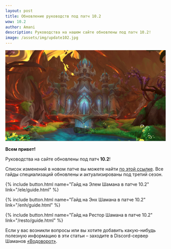 ```yaml
---    
layout: post
title: Обновление руководств под патч 10.2
wow: 10.2
author: Amani
description: Руководства на нашем сайте обновлены под патч 10.2!
image: /assets/img/update102.jpg
---
```


<p align="center">
<img src="/assets/img/update102.jpg"> 
</p>

**Всем привет!**

Руководства на сайте обновлены под патч **10.2**!

Список изменений в новом патче вы можете найти [по этой ссылке](https://stormkeeper.ru/2023/09/08/patch-102.html). Все гайды специализаций обновлены и актуализированы под третий сезон.


<p></p>

{% include button.html name="Гайд на Элем Шамана в патче 10.2" link="/ele/guide.html" %}  

<p></p>

{% include button.html name="Гайд на Энх Шамана в патче 10.2" link="/enh/guide.html" %}  

<p></p>


{% include button.html name="Гайд на Рестор Шамана в патче 10.2" link="/resto/guide.html" %}  

<p></p>





Если у вас возникли вопросы или вы хотите добавить какую-нибудь полезную информацию в эти статьи – заходите в Discord-сервер Шаманов [«Водоворот»](https://discord.gg/vodovorot).
